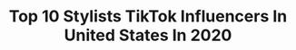 ---
title: Top 10 Stylists TikTok Influencers In United States In 2020
description: >-
  Find top stylists TikTok influencers in United States in 2020. Most popular hashtags: #duet #fyp #makeup #greenscreen.
platform: TikTok
hits: 197
text_top: Identify the most popular TikTok accounts on inBeat.
text_bottom: Our search engine aggregates 197 TikTok influencers like this in United States for you to connect with.
profiles:
  - username: "beebins"
    fullname: >-
      Beebins 
    bio: >-
      Hair stylist,Green Cheek Conure mommy to Piper! In memory of my parakeet, Kevin
    location: "United States"
    followers: 32100
    engagement: 1572
    commentsToLikes: 0.069247
    id: ckae4h3et2e2d0i78fsjwbszv
    verified: false
    hashtags: "#disneyworld, #tikiroom, #disnerd"
  - username: "carmaheartsyou"
    fullname: >-
      🧸🎀⛓𝖈𝖆𝖗𝖒𝖆 ⛓🎀🧸
    bio: >-
      ⛓🧸🎀a PROFESSIONAL MUA/stylist/accessories maker who transforms🎀🧸⛓insta above
    location: "United States"
    followers: 17700
    engagement: 3115
    commentsToLikes: 0.022745
    id: ckacws5p4tw0e0i78oquqwpn7
    verified: false
    hashtags: "#kawaii, #mua, #fyp, #goth"
  - username: "harley_f.quinn"
    fullname: >-
      Harley Frances 
    bio: >-
      Insta↗️ Pfp Meeka411🖋 🎀Self-Stylist/Pro.Cosplayer ✊🏿Liberty&Justice for ALL
    location: "United States"
    followers: 1300000
    engagement: 2306
    commentsToLikes: 0.008305
    id: ck8jalez6sype0j78s8rjy1hv
    verified: false
    hashtags: "#scoobydoo, #ttdeye, #duet, #style"
  - username: "amanda_nichole2.0"
    fullname: >-
      💜Amanda💜
    bio: >-
      28/NC/Hair Stylist/Follow me 💜
    location: "United States"
    followers: 46000
    engagement: 1750
    commentsToLikes: 0.065434
    id: ckb0dstdx6c940j23j1zyfnay
    verified: false
    hashtags: "#duet, #myorder, #datenight, #foryou"
  - username: "sam_amor10"
    fullname: >-
      sam ( Beautyhipolito)
    bio: >-
      TikTok Hair Stylist-Samuel Tone Hair Salon Raleigh, NC Follow me on Insta
    location: "United States"
    followers: 11700
    engagement: 902
    commentsToLikes: 0.070450
    id: ckcdwbckbfkp70j238fiawh6l
    verified: false
    hashtags: "#strapback, #duet, #raleigh, #razrfit"
  - username: "andthelifeof3"
    fullname: >-
      Asia Brown Rawls
    bio: >-
      Mom,fiance,stylist you already came to my page so you might as well follow me😌
    location: "United States"
    followers: 16000
    engagement: 1515
    commentsToLikes: 0.071976
    id: ckcehu1ujpsbi0j231k5p11y8
    verified: false
    hashtags: "#fyp, #challenge, #trending, #amberheard"
  - username: "olgaferrara_ny"
    fullname: >-
      Olga Ferrara
    bio: >-
      NYC fashion influencer/stylist @olgaferrara_ny #1 from Top 20 influencers 2020
    location: "United States"
    followers: 9997
    engagement: 836
    commentsToLikes: 0.128499
    id: ckb9my5cdge2o0j23czireqt8
    verified: false
    hashtags: "#fashion, #summerdress, #styletips, #nycfashionblogger"
  - username: "kyleen.garcia"
    fullname: >-
      Kyleen Garcia
    bio: >-
      Hair stylist | Educator Passionate about growing others + making people laugh
    location: "United States"
    followers: 18300
    engagement: 1140
    commentsToLikes: 0.055676
    id: ck81qtffcjp4c0j78vaknvdps
    verified: false
    hashtags: "#hairproducts, #doitbold, #hairdresser, #hair"
  - username: "amberarden"
    fullname: >-
      Amber Arden
    bio: >-
      Fashion Stylist 🍎 Rebel Princess ♡ Fairytale ♡ Festive ♡ Fun ↙️
    location: "United States"
    followers: 142500
    engagement: 1632
    commentsToLikes: 0.017995
    id: ck8vtijhbgby80j78ng3gjcha
    verified: false
    hashtags: "#disneyprincess, #lolitafashion, #costume, #makeup"
  - username: "alieshalynne18"
    fullname: >-
      Aliesha Lynne
    bio: >-
      Hair stylist, extension specialist, single mom of two and a bulldog! Im just me!
    location: "United States"
    followers: 10500
    engagement: 1157
    commentsToLikes: 0.048615
    id: ckdcjfcb4lbfd0j2389x9kwvr
    verified: false
    hashtags: "#thanksforthesupportguys, #piperthepurplebulldog, #pinkbulldogs, #duet"
---